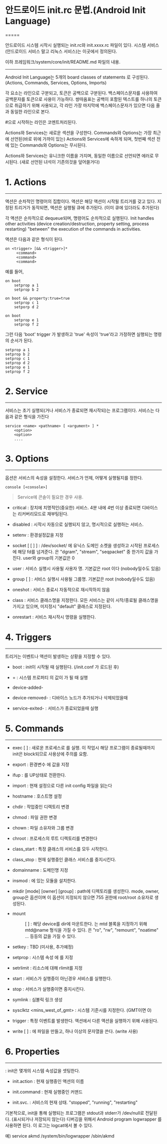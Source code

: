 # 안드로이드 init.rc 문법.(Android Init Language)
=====

안드로이드 시스템 시작시 실행되는 init.rc와 init.xxxx.rc 파일이 있다.
시스템 서비스 (안드로이드 서비스 말고 리눅스 서비스)는 이곳에서 정의된다.


이하 프레임워크/system/core/init/README.md 파일의 내용.


--------------------------------------------------------------

Android Init Language는 5개의 board classes of statements 로 구성된다.
 (Actions, Commands, Services, Options, Imports) 

각 요소는 라인으로 구분되고, 토큰은 공백으로 구분된다.
백스페이스문자를 사용하여 공백문자를 토큰으로 사용이 가능하다.
쌍따옴표는 공백이 포함된 텍스트를 하나의 토큰으로 취급하기 위해 사용되고,
각 라인 가장 마지막에 백스페이스문자가 있으면 다음 줄과 동일한 라인으로 본다.


#으로 시작하는 라인은 코멘트처리된다.


Actions와 Services는 새로운 섹션을 구성한다. Commands와 Options는 가장 최근에 선언된(바로 위에 가까이 있는) Actions와 Services에 속하게 되며, 첫번째 섹션 전에 있는 Commands와 Options는 무시된다.

Actions와 Services는 유니크한 이름을 가지며, 동일한 이름으로 선언되면 에러로 무시된다. (새로 선언된 녀석이 기존의것을 덮어쓸거다)


# 1. Actions
-----
액션은 순차적인 명령어의 집합이다. 액션은 해당 액션이 시작될 트리거를 갖고 있다.
지정된 트리거가 동작되면, 액션은 실행될 큐에 추가된다. (이미 큐에 있더라도 추가된다)

각 액션은 순차적으로 dequeue되며, 명령어도 순차적으로 실행된다.
Init handles other activities (device creation/destruction, property setting, process restarting) "between" the execution of the commands in activities.

액션은 다음과 같은 형식이 된다.

```
on <trigger> [&& <trigger>]*
     <command>
     <command>
     <command>
```

예를 들어, 
```
on boot
	setprop a 1
	setprop b 2

on boot && property:true=true
	setprop c 1
	setporp d 2

on boot 
	setprop e 1
	setprop f 2
```
그런 다음 'boot' trigger 가 발생하고 'true' 속성이 'true'라고 가정하면 실행되는 명령의 순서가 된다. 
```
setprop a 1
setprop b 2
setprop c 1
setprop d 2
setprop e 1
setprop f 2
```


# 2. Service
-----
서비스는 초기 실행되(거나 서비스가 종료되면 재시작되)는 프로그램이다. 서비스는 다음과 같은 형식을 가진다

```
service <name> <pathname> [ <argument> ] *
    <option>
    <option>
    ....
```


# 3. Options
-----
옵션은 서비스의 속성을 설정한다. 서비스가 언제, 어떻게 실행될지를 정한다.

`console [<console>]`
> Service에 콘솔이 필요한 경우 사용. 

- critical
 : 장치에 치명적인(중요한) 서비스. 4분 내에 4번 이상 종료되면 디바이스는 리커버리모드로 재부팅된다.

- disabled
 : 시작시 자동으로 실행되지 않고, 명시적으로 실행하는 서비스.

- setenv <name> <value>
 : 환경설정값을 지정

- socket <name> <type> <perm> [ <user> [ <group> ] ]
 : /dev/socket/<name> 에 유닉스 도메인 소켓을 생성하고 시작된 프로세스에 해당 fd를 넘겨준다.
 <type>은 "dgram", "stream", "seqpacket" 중 한가지 값을 가진다.
 user와 group의 기본값은 0

- user <username>
 : 서비스 실행시 사용될 사용자 명. 기본값은 root 이다 (nobody일수도 있음)

- group <groupname> [ <groupname> ]
 : 서비스 실행시 사용될 그룹명. 기본값은 root (nobody일수도 있음)

- oneshot
 : 서비스 종료시 자동적으로 재시작하지 않음

- class <name>
 : 서비스 클래스명을 지정한다. 모든 서비스는 같이 시작/종료될 클래스명을 가지고 있으며, 미지정시 "default" 클래스로 지정된다.

- onrestart
 : 서비스 재시작시 명령을 실행한다.


# 4. Triggers
-----
트리거는 이벤트나 액션이 발생하는 상황을 지정할 수 있다.

- boot
 : init이 시작될 때 실행된다. (/init.conf 가 로드된 후)

- <name>=<value>
 : 시스템 프로퍼티 <name>의 값이 <value>가 될 때 실행

- device-added-<path>
- device-removed-<path>
 : 디바이스 노드가 추가되거나 삭제되었을때

- service-exited-<name>
 : <name>서비스가 종료되었을때 실행


# 5. Commands
-----
- exec <path> [ <argument> ]
 : 새로운 프로세스로 <path> 를 실행. 이 작업시 해당 프로그램이 종료될때까지 init은 block되므로 사용상에 주의를 요함.

- export <name> <value>
 : 환경변수 <name>에 <value>값을 지정

- ifup <interface>
 : <interface>를 UP상태로 전환한다.

- import <filename>
 : 현재 설정으로 다른 init config 파일을 읽는다

- hostname <name>
 : 호스트명 설정

- chdir <directory>
 : 작업중인 디렉토리 변경

- chmod <octal-mode> <path>
 : 파일 권한 변경


- chown <owner> <group> <path>
 : 파일 소유자와 그룹 변경

- chroot <directory>
 : 프로세스의 루트 디렉토리를 변경한다

- class_start <serviceclass>
 : 특정 클래스의 서비스를 모두 시작한다.

- class_stop <serviceclass>
 : 현재 실행중인 클래스 서비스를 중지시킨다.

- domainname <name>
 : 도메인명 지정

- insmod <path>
 : <path>에 있는 모듈을 설치한다.

- mkdir <path> [mode] [owner] [group]
 : path에 디렉토리를 생성한다. mode, owner, group은 옵션이며 이 옵션이 지정되지 않으면 755 권한에 root/root 소유자로 생성된다.

- mount <type> <device> <dir> [ <mountoption> ]
 : 해당 device를 dir에 마운트한다. <device>는 mtd 블록을 지정하기 위해 mtd@name 형식을 가질 수 있다.
 <mountoption>은 "ro", "rw", "remount", "noatime" ... 등등의 값을 가질 수 있다.

- setkey
 : TBD (미사용, 추가예정)

- setprop <name> <value>
 : 시스템 속성 <name>에 <value>를 지정

- setrlimit <resource> <cur> <max>
 : 리소스에 대해 rlimit를 지정

- start <service>
 : 서비스가 실행중이 아닌경우 서비스를 실행한다.

- stop <service>
 : 서비스가 실행중이면 중지시킨다.

- symlink <target> <path>
 : 심볼릭 링크 생성

- sysclktz <mins_west_of_gmt>
 : 시스템 기준시를 지정한다. (GMT이면 0)

- trigger <event>
 : 특정 이벤트를 발생한다. 액션에서 다른 액션을 실행하기 위해 사용된다.

- write <path> <string> [ <string> ]
 : <path>에 파일을 만들고, 하나 이상의 문자열을 쓴다. (write 사용)


# 6. Properties
-----
 : init은 몇개의 시스템 속성값을 셋팅한다.

- init.action
 : 현재 실행중인 액션의 이름

- init.command
 : 현재 실행중인 커맨드

- init.svc.<name>
 : <name> 서비스의 현재 상태. "stopped", "running", "restarting"


기본적으로, init을 통해 실행되는 프로그램은 stdout과 stderr가 /dev/null로 전달된다. (표시되거나 저장되지 않는다)
디버깅을 위해서 Android program logwrapper 를 사용하면 된다. 이 로그는 logcat에서 볼 수 있다.

예)
service akmd /system/bin/logwrapper /sbin/akmd


